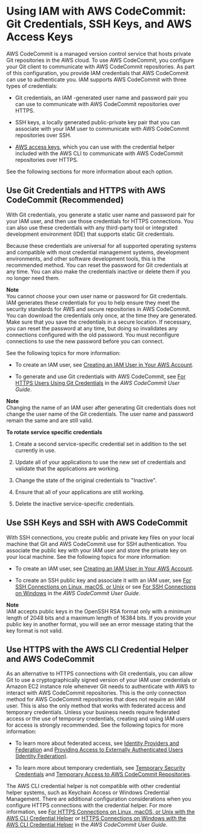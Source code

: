 # Using IAM with AWS CodeCommit: Git Credentials, SSH Keys, and AWS Access Keys<a name="id_credentials_ssh-keys"></a>

AWS CodeCommit is a managed version control service that hosts private Git repositories in the AWS cloud\. To use AWS CodeCommit, you configure your Git client to communicate with AWS CodeCommit repositories\. As part of this configuration, you provide IAM credentials that AWS CodeCommit can use to authenticate you\. IAM supports AWS CodeCommit with three types of credentials:

+ Git credentials, an IAM \-generated user name and password pair you can use to communicate with AWS CodeCommit repositories over HTTPS\.

+ SSH keys, a locally generated public\-private key pair that you can associate with your IAM user to communicate with AWS CodeCommit repositories over SSH\.

+  [AWS access keys](id_credentials_access-keys.md), which you can use with the credential helper included with the AWS CLI to communicate with AWS CodeCommit repositories over HTTPS\.

See the following sections for more information about each option\. 

## Use Git Credentials and HTTPS with AWS CodeCommit \(Recommended\)<a name="git-credentials-code-commit"></a>

With Git credentials, you generate a static user name and password pair for your IAM user, and then use those credentials for HTTPS connections\. You can also use these credentials with any third\-party tool or integrated development environment \(IDE\) that supports static Git credentials\.

Because these credentials are universal for all supported operating systems and compatible with most credential management systems, development environments, and other software development tools, this is the recommended method\. You can reset the password for Git credentials at any time\. You can also make the credentials inactive or delete them if you no longer need them\.

**Note**  
You cannot choose your own user name or password for Git credentials\. IAM generates these credentials for you to help ensure they meet the security standards for AWS and secure repositories in AWS CodeCommit\. You can download the credentials only once, at the time they are generated\. Make sure that you save the credentials in a secure location\. If necessary, you can reset the password at any time, but doing so invalidates any connections configured with the old password\. You must reconfigure connections to use the new password before you can connect\.

See the following topics for more information: 

+ To create an IAM user, see [Creating an IAM User in Your AWS Account](id_users_create.md)\. 

+ To generate and use Git credentials with AWS CodeCommit, see [For HTTPS Users Using Git Credentials](http://docs.aws.amazon.com/codecommit/latest/userguide/setting-up-gc.html) in the *AWS CodeCommit User Guide*\. 

**Note**  
Changing the name of an IAM user after generating Git credentials does not change the user name of the Git credentials\. The user name and password remain the same and are still valid\. 

**To rotate service specific credentials**

1. Create a second service\-specific credential set in addition to the set currently in use\.

1. Update all of your applications to use the new set of credentials and validate that the applications are working\.

1. Change the state of the original credentials to "Inactive"\.

1. Ensure that all of your applications are still working\.

1. Delete the inactive service\-specific credentials\.

## Use SSH Keys and SSH with AWS CodeCommit<a name="ssh-keys-code-commit"></a>

With SSH connections, you create public and private key files on your local machine that Git and AWS CodeCommit use for SSH authentication\. You associate the public key with your IAM user and store the private key on your local machine\. See the following topics for more information: 

+ To create an IAM user, see [Creating an IAM User in Your AWS Account](id_users_create.md)\. 

+ To create an SSH public key and associate it with an IAM user, see [For SSH Connections on Linux, macOS, or Unix](http://docs.aws.amazon.com/codecommit/latest/userguide/setting-up-ssh-unixes.html) or see [For SSH Connections on Windows](http://docs.aws.amazon.com/codecommit/latest/userguide/setting-up-ssh-windows.html) in the *AWS CodeCommit User Guide*\. 

**Note**  
IAM accepts public keys in the OpenSSH RSA format only with a minimum length of 2048 bits and a maximum length of 16384 bits\. If you provide your public key in another format, you will see an error message stating that the key format is not valid\.

## Use HTTPS with the AWS CLI Credential Helper and AWS CodeCommit<a name="access-keys-code-commit"></a>

As an alternative to HTTPS connections with Git credentials, you can allow Git to use a cryptographically signed version of your IAM user credentials or Amazon EC2 instance role whenever Git needs to authenticate with AWS to interact with AWS CodeCommit repositories\. This is the only connection method for AWS CodeCommit repositories that does not require an IAM user\. This is also the only method that works with federated access and temporary credentials\. Unless your business needs require federated access or the use of temporary credentials, creating and using IAM users for access is strongly recommended\. See the following topics for more information:

+ To learn more about federated access, see [Identity Providers and Federation](id_roles_providers.md) and [Providing Access to Externally Authenticated Users \(Identity Federation\)](id_roles_common-scenarios_federated-users.md)\. 

+ To learn more about temporary credentials, see [Temporary Security Credentials](id_credentials_temp.md) and [Temporary Access to AWS CodeCommit Repositories](http://docs.aws.amazon.com/codecommit/latest/userguide/temporary-access.html)\. 

The AWS CLI credential helper is not compatible with other credential helper systems, such as Keychain Access or Windows Credential Management\. There are additional configuration considerations when you configure HTTPS connections with the credential helper\. For more information, see [For HTTPS Connections on Linux, macOS, or Unix with the AWS CLI Credential Helper](http://docs.aws.amazon.com/codecommit/latest/userguide/setting-up-https-unixes.html) or [HTTPS Connections on Windows with the AWS CLI Credential Helper](http://docs.aws.amazon.com/codecommit/latest/userguide/setting-up-https-windows.html) in the *AWS CodeCommit User Guide*\.